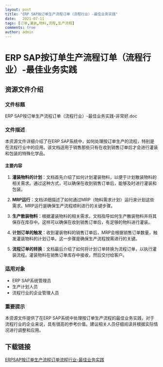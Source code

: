 ```yaml
---
layout: post
title: "ERP SAP按订单生产流程订单（流程行业）-最佳业务实践"
date:   2021-07-11
tags: [订单,灌装,物料,流程,生产流程]
comments: true
author: admin
---
```

# ERP SAP按订单生产流程订单（流程行业）-最佳业务实践

## 资源文件介绍

### 文件标题
ERP SAP按订单生产流程订单（流程行业）-最佳业务实践-非常好.doc

### 文件描述
本资源文件详细介绍了在ERP SAP系统中，如何处理按订单生产的流程，特别是在流程行业中的应用。该文档适用于销售那些只有在收到销售订单后才会进行灌装和包装的特殊化学品。

#### 主要内容
1. **灌装物料的计划**：文档首先介绍了如何计划灌装物料，以便于计划散装物料的相关需求。通过这种方式，可以确保在收到销售订单后，能够及时进行灌装和包装。

2. **MRP运行**：文档详细描述了如何通过MRP（物料需求计划）运行来计划这些需求。MRP运行是确保生产流程顺利进行的关键步骤。

3. **生产散装物料**：根据灌装物料的相关需求，文档指导如何生产散装物料并将其保存在库存中。这样可以确保在收到销售订单后，有足够的物料进行灌装。

4. **计划订单的触发**：收到灌装物料的销售订单后，MRP会根据销售订单数量，触发灌装物料的计划订单。这一步骤是确保生产流程按需进行的关键。

5. **流程订单的转换**：文档最后介绍了如何将计划订单转换为流程订单，以执行灌装流程。灌装物料在销售订单库存中接收，然后交付给客户。

### 适用对象
- ERP SAP系统管理员
- 生产计划人员
- 流程行业的企业管理人员

### 重要提示
本资源文件提供了在ERP SAP系统中处理按订单生产流程的最佳业务实践，对于流程行业的企业来说，具有很高的参考价值。建议相关人员仔细阅读并根据实际情况进行调整和应用。

## 下载链接

[ERPSAP按订单生产流程订单流程行业-最佳业务实践](https://pan.quark.cn/s/39b05c757e82)